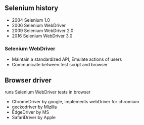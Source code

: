 

## Selenium history
- 2004 Selenium 1.0
- 2006 Selenium WebDriver
- 2009 Selenium WebDriver 2.0
- 2016 Selenium WebDriver 3.0


### Selenium WebDriver
- Maintain a standardized API, Emulate actions of users
- Communicate between test script and browser

## Browser driver
 runs Selenium WebDriver tests in browser
- ChromeDriver by google, implements webDriver for chromium
- geckodriver by Mizilla
- EdgeDriver by MS
- SafariDriver by Apple
